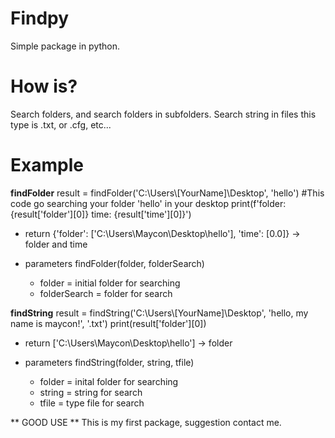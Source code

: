 # Findpy

Simple package in python.

# How is?

Search folders, and search folders in subfolders.
Search string in files this type is .txt, or .cfg, etc...

# Example

**findFolder**
result = findFolder('C:\\Users\\[YourName]\\Desktop', 'hello') #This code go searching your folder 'hello' in your desktop 
print(f'folder: {result['folder'][0]} time: {result['time'][0]}')

* return 
    {'folder': ['C:\\Users\\Maycon\\Desktop\\hello'], 'time': [0.0]} -> folder and time

* parameters
    findFolder(folder, folderSearch)

    * folder = initial folder for searching
    * folderSearch = folder for search


**findString**
result = findString('C:\\Users\\[YourName]\\Desktop', 'hello, my name is maycon!', '.txt')
print(result['folder'][0])

* return
    ['C:\\Users\\Maycon\\Desktop\\hello'] -> folder

* parameters
    findString(folder, string, tfile)

    * folder = inital folder for searching
    * string = string for search
    * tfile = type file for search


** GOOD USE **
This is my first package, suggestion contact me.